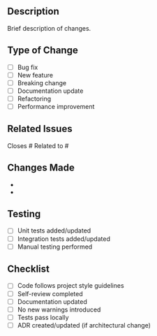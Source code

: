 ## Description
Brief description of changes.

## Type of Change
- [ ] Bug fix
- [ ] New feature
- [ ] Breaking change
- [ ] Documentation update
- [ ] Refactoring
- [ ] Performance improvement

## Related Issues
Closes #
Related to #

## Changes Made
-
-

## Testing
- [ ] Unit tests added/updated
- [ ] Integration tests added/updated
- [ ] Manual testing performed

## Checklist
- [ ] Code follows project style guidelines
- [ ] Self-review completed
- [ ] Documentation updated
- [ ] No new warnings introduced
- [ ] Tests pass locally
- [ ] ADR created/updated (if architectural change)

